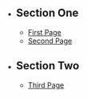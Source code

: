 - ## Section One
  - [First Page](/docs/first-page)
  - [Second Page](/docs/second-page)
- ## Section Two
  - [Third Page](/docs/second-page)
